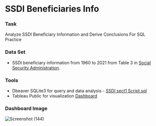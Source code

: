 # SSDI Beneficiaries Info

### Task
Analyze SSDI Beneficiary Information and Derive Conclusions For SQL Practice

### Data Set
- SSDI beneficiary information from 1960 to 2021 from Table 3 in [Social Security Administration](https://www.ssa.gov/policy/docs/statcomps/di_asr/2021/sect01b.html).

### Tools
- Dbeaver SQLite3 for query and data analysis - [SSDI sect1 Script.sql](https://github.com/abhidasgupt/SQL-Experiments-Projects/blob/main/SSDI%20sect1%20Script.sql)
- Tableau Public for visualization [Dashboard](https://public.tableau.com/app/profile/abhishek.dasgupta6959/viz/SSDISQLiteQueryVisuals/SSDISQLQueryVisuals)

### Dashboard Image
![Screenshot (144)](https://github.com/abhidasgupt/SSDI-Benefits-Information-Analysis/assets/132301523/278d3b77-b749-41ec-a080-e1aa6ec16a63)
